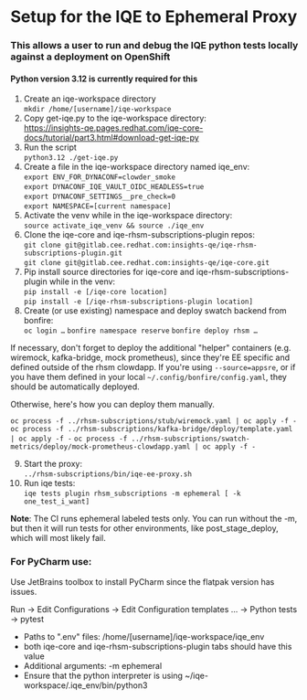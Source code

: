 # Setup for the IQE to Ephemeral Proxy

### This allows a user to run and debug the IQE python tests locally against a deployment on OpenShift
#### Python version 3.12 is currently required for this

1. Create an iqe-workspace directory  
`mkdir /home/[username]/iqe-workspace`
2. Copy get-iqe.py to the iqe-workspace directory:  
https://insights-qe.pages.redhat.com/iqe-core-docs/tutorial/part3.html#download-get-iqe-py
3. Run the script  
`python3.12 ./get-iqe.py`
4. Create a file in the iqe-workspace directory named iqe_env:  
`export ENV_FOR_DYNACONF=clowder_smoke`  
`export DYNACONF_IQE_VAULT_OIDC_HEADLESS=true`  
`export DYNACONF_SETTINGS__pre_check=0`    
`export NAMESPACE=[current namespace]`    
5. Activate the venv while in the iqe-workspace directory:  
`source activate_iqe_venv && source ./iqe_env`  
6. Clone the iqe-core and iqe-rhsm-subscriptions-plugin repos:  
`git clone git@gitlab.cee.redhat.com:insights-qe/iqe-rhsm-subscriptions-plugin.git`  
`git clone git@gitlab.cee.redhat.com:insights-qe/iqe-core.git`  
7. Pip install source directories for iqe-core and iqe-rhsm-subscriptions-plugin while in the venv:  
`pip install -e [/iqe-core location]`  
`pip install -e [/iqe-rhsm-subscriptions-plugin location]`
8. Create (or use existing) namespace and deploy swatch backend from bonfire:  
`oc login …`
`bonfire namespace reserve`
`bonfire deploy rhsm …`

If necessary, don't forget to deploy the additional "helper" containers (e.g. wiremock, kafka-bridge, mock prometheus), since they're EE specific and defined outside of the rhsm clowdapp.  If you're using `--source=appsre`, or if you have them defined in your local `~/.config/bonfire/config.yaml`, they should be automatically deployed.

Otherwise, here's how you can deploy them manually.

`oc process -f ../rhsm-subscriptions/stub/wiremock.yaml | oc apply -f -`
`oc process -f ../rhsm-subscriptions/kafka-bridge/deploy/template.yaml | oc apply -f -`
`oc process -f ../rhsm-subscriptions/swatch-metrics/deploy/mock-prometheus-clowdapp.yaml | oc apply -f -`

9. Start the proxy:  
`../rhsm-subscriptions/bin/iqe-ee-proxy.sh`
10. Run iqe tests:  
`iqe tests plugin rhsm_subscriptions -m ephemeral [ -k one_test_i_want]`

**Note**: The CI runs ephemeral labeled tests only. You can run without the -m, but then it will run tests for other environments, like post_stage_deploy, which will most likely fail.

### For PyCharm use:  
Use JetBrains toolbox to install PyCharm since the flatpak version has issues.

Run -> Edit Configurations -> Edit Configuration templates ... -> Python tests -> pytest  
- Paths to ".env" files: /home/[username]/iqe-workspace/iqe_env 
- both iqe-core and iqe-rhsm-subscriptions-plugin tabs should have this value
- Additional arguments: -m ephemeral
- Ensure that the python interpreter is using ~/iqe-workspace/.iqe_env/bin/python3



